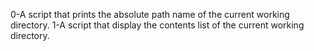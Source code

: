 0-A script that prints the absolute path name of the current working directory.
1-A script that display the contents list of the current working directory.

